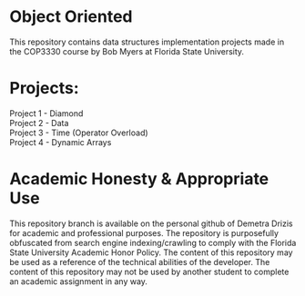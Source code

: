 # Object Oriented
This repository contains data structures implementation projects made in the COP3330 course by Bob Myers at Florida State University.

# Projects:

Project 1 - Diamond  
Project 2 - Data  
Project 3 - Time (Operator Overload)     
Project 4 - Dynamic Arrays  

# Academic Honesty & Appropriate Use

This repository branch is available on the personal github of Demetra Drizis for academic and professional purposes. The repository is purposefully obfuscated from search engine indexing/crawling to comply with the Florida State University Academic Honor Policy. The content of this repository may be used as a reference of the technical abilities of the developer. The content of this repository may not be used by another student to complete an academic assignment in any way.
